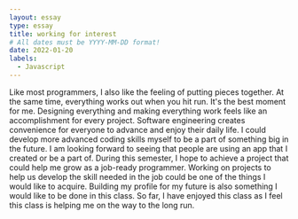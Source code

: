 ```yaml
---
layout: essay
type: essay
title: working for interest
# All dates must be YYYY-MM-DD format!
date: 2022-01-20
labels:
  - Javascript
---
```


Like most programmers, I also like the feeling of putting pieces together. At the same time, everything works out when you hit run. It's the best moment for me. Designing everything and making everything work feels like an accomplishment for every project. Software engineering creates convenience for everyone to advance and enjoy their daily life.
I could develop more advanced coding skills myself to be a part of something big in the future. I am looking forward to seeing that people are using an app that I created or be a part of.
During this semester, I hope to achieve a project that could help me grow as a job-ready programmer. Working on projects to help us develop the skill needed in the job could be one of the things I would like to acquire. Building my profile for my future is also something I would like to be done in this class. So far, I have enjoyed this class as I feel this class is helping me on the way to the long run.
